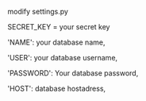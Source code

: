 modify settings.py 

SECRET_KEY = your secret key

'NAME': your database name,

'USER': your database username,

'PASSWORD': Your database password,

'HOST': database hostadress,
